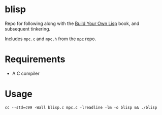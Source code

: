 # blisp

Repo for following along with the [Build Your Own Lisp](http://www.buildyourownlisp.com/) book, and subsequent tinkering.

Includes `mpc.c` and `mpc.h` from the [`mpc`](https://github.com/orangeduck/mpc) repo.

# Requirements

* A C compiler

# Usage

`cc --std=c99 -Wall blisp.c mpc.c -lreadline -lm -o blisp && ./blisp`